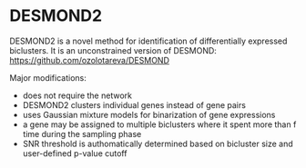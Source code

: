 # DESMOND2

DESMOND2 is a novel method for identification of differentially expressed biclusters.
It is an unconstrained version of DESMOND: https://github.com/ozolotareva/DESMOND

Major modifications:
 * does not require the network 
 * DESMOND2 clusters individual genes instead of gene pairs
 * uses Gaussian mixture models for binarization of gene expressions
 * a gene may be assigned to multiple biclusters where it spent more than f time during the sampling phase
 * SNR threshold is authomatically determined based on bicluster size and user-defined p-value cutoff
